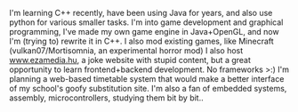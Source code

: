 I'm learning C++ recently, have been using Java for years, and also use python for various smaller tasks.
I'm into game development and graphical programming, I've made my own game engine in Java+OpenGL, and now I'm (trying to) rewrite it in C++.
I also mod existing games, like Minecraft (vulkan07/Mortisomnia, an experimental horror mod)
I also host www.ezamedia.hu, a joke website with stupid content, but a great opportunity to learn frontend+backend development. No frameworks >:)
I'm planning a web-based timetable system that would make a better interface of my school's goofy substitution site.
I'm also a fan of embedded systems, assembly, microcontrollers, studying them bit by bit..
